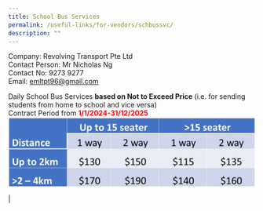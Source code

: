 ```yaml
---
title: School Bus Services
permalink: /useful-links/for-vendors/schbussvc/
description: ""
---
```

Company: Revolving Transport Pte Ltd<br>
Contact Person: Mr Nicholas Ng<br>
Contact No: 9273 9277<br>
Email: emltpt96@gmail.com

Daily School Bus Services **based on Not to Exceed Price** (i.e. for sending students from home to school and vice versa)<br>
Contract Period from <b><font color="#ff0000">1/1/2024-31/12/2025</font></b>
![](/images/schbuscost.jpg)

|